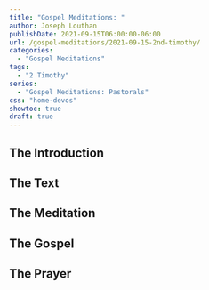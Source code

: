 ```yaml
---
title: "Gospel Meditations: "
author: Joseph Louthan
publishDate: 2021-09-15T06:00:00-06:00
url: /gospel-meditations/2021-09-15-2nd-timothy/
categories:
  - "Gospel Meditations"
tags:
  - "2 Timothy"
series:
  - "Gospel Meditations: Pastorals"
css: "home-devos"
showtoc: true
draft: true
---
```

## The Introduction

## The Text


## The Meditation


## The Gospel

## The Prayer

<div style="font-variant: small-caps;">

</div>
&nbsp;

```text

```
